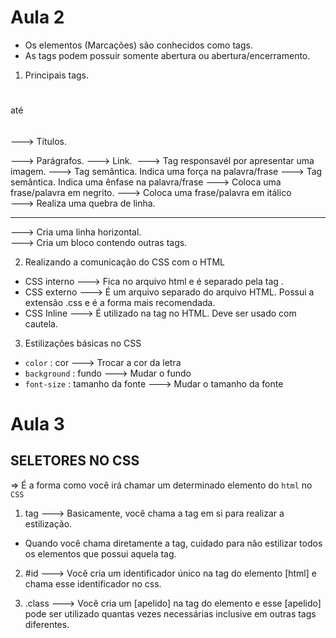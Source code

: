 # Aula 2

- Os elementos (Marcações) são conhecidos como tags.
- As tags podem possuir somente abertura ou abertura/encerramento.

1. Principais tags.
<h1></h1> até <h6></h6> ---> Títulos.
<p> </p> ---> Parágrafos.
<a> </a> ---> Link.
<img>  ---> Tag responsavél por apresentar uma imagem.
<strong> </strong> ---> Tag semântica. Indica uma força na palavra/frase
<em> </em> ---> Tag semântica. Indica uma ênfase na palavra/frase
<b> </b> ---> Coloca uma frase/palavra em negrito.
<i> </i> ---> Coloca uma frase/palavra em itálico
<br> ---> Realiza uma quebra de linha.
<hr> ---> Cria uma linha horizontal.
<div> </div> ---> Cria um bloco contendo outras tags.

2. Realizando a comunicação do CSS com o HTML
- CSS interno ---> Fica no arquivo html e é separado pela tag <style> </style>.
- CSS externo ---> É um arquivo separado do arquivo HTML. Possui a extensão .css e é a forma mais recomendada.
- CSS Inline ---> É utilizado na tag no HTML. Deve ser usado com cautela.

3. Estilizações básicas no CSS
- ``color`` : cor ---> Trocar a cor da letra
- ``background`` : fundo ---> Mudar o fundo
- ``font-size`` : tamanho da fonte  ---> Mudar o tamanho da fonte


# Aula 3

## SELETORES NO CSS
=> É a forma como você irá chamar um determinado elemento do `html` no `CSS`
1. tag ---> Basicamente, você chama a tag em si para realizar a estilização.
* Quando você chama diretamente a tag, cuidado para não estilizar todos os elementos que possui aquela tag.

2. #id ---> Você cria um identificador único na tag do elemento [html] e chama esse identificador no css.

3. .class ---> Você cria um [apelido] na tag do elemento e esse [apelido] pode ser utilizado quantas vezes necessárias inclusive em outras tags diferentes.






